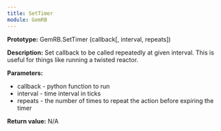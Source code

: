 ```yaml
---
title: SetTimer
module: GemRB
---
```


**Prototype:** GemRB.SetTimer (callback[, interval, repeats])

**Description:** Set callback to be called repeatedly at given interval. 
This is useful for things like running a twisted reactor.

**Parameters:**
  * callback - python function to run
  * interval - time interval in ticks
  * repeats - the number of times to repeat the action before expiring the timer

**Return value:** N/A
